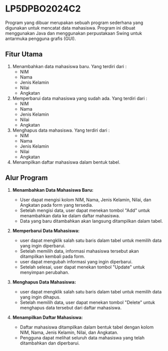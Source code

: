 # LP5DPBO2024C2

Program yang dibuar merupakan sebuah program sederhana yang digunakan untuk mencatat data mahasiswa. 
Program ini dibuat menggunakan Java dan menggunakan perpustakaan Swing untuk antarmuka pengguna grafis (GUI).

## Fitur Utama

1. Menambahkan data mahasiswa baru.
   Yang terdiri dari :
    - NIM
    - Nama
    - Jenis Kelamin
    - Nilai
    - Angkatan
2. Memperbarui data mahasiswa yang sudah ada.
   Yang terdiri dari :
    - NIM
    - Nama
    - Jenis Kelamin
    - Nilai
    - Angkatan
3. Menghapus data mahasiswa.
   Yang terdiri dari :
    - NIM
    - Nama
    - Jenis Kelamin
    - Nilai
    - Angkatan
4. Menampilkan daftar mahasiswa dalam bentuk tabel.

## Alur Program

1. **Menambahkan Data Mahasiswa Baru:**
   - User dapat mengisi kolom NIM, Nama, Jenis Kelamin, Nilai, dan Angkatan pada form yang tersedia.
   - Setelah mengisi data, user dapat menekan tombol "Add" untuk menambahkan data ke dalam daftar mahasiswa.
   - Data yang baru ditambahkan akan langsung ditampilkan dalam tabel.

2. **Memperbarui Data Mahasiswa:**
   - user dapat mengklik salah satu baris dalam tabel untuk memilih data yang ingin diperbarui.
   - Setelah memilih data, informasi mahasiswa tersebut akan ditampilkan kembali pada form.
   - user dapat mengubah informasi yang ingin diperbarui.
   - Setelah selesai, user dapat menekan tombol "Update" untuk menyimpan perubahan.

3. **Menghapus Data Mahasiswa:**
   - user dapat mengklik salah satu baris dalam tabel untuk memilih data yang ingin dihapus.
   - Setelah memilih data, user dapat menekan tombol "Delete" untuk menghapus data tersebut dari daftar mahasiswa.

4. **Menampilkan Daftar Mahasiswa:**
   - Daftar mahasiswa ditampilkan dalam bentuk tabel dengan kolom NIM, Nama, Jenis Kelamin, Nilai, dan Angkatan.
   - Pengguna dapat melihat seluruh data mahasiswa yang telah ditambahkan dan diperbarui.
